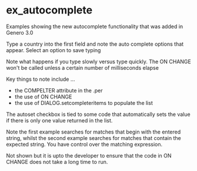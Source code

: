 # ex_autocomplete
Examples showing the new autocomplete functionality that was added in Genero 3.0

Type a country into the first field and note the auto complete options that appear.  Select an option to save typing

Note what happens if you type slowly versus type quickly.  The ON CHANGE won't be called unless a certain number of milliseconds elapse

Key things to note include ...
* the COMPELTER attribute in the .per
* the use of ON CHANGE
* the use of DIALOG.setcompleteritems to populate the list

The autoset checkbox is tied to some code that automatically sets the value if there is only one value returned in the list.

Note the first example searches for matches that begin with the entered string, whilst the second example searches for matches that contain the expected string.  You have control over the matching expression.

Not shown but it is upto the developer to ensure that the code in ON CHANGE does not take a long time to run.  

